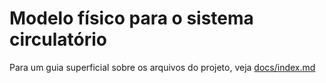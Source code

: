 # Modelo físico para o sistema circulatório

Para um guia superficial sobre os arquivos do projeto, veja [docs/index.md](docs/index.md)